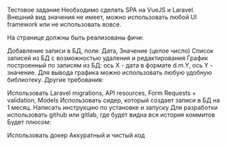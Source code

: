 Тестовое задание
Необходимо сделать SPA на VueJS и Laravel. Внешний вид значения не имеет, можно использовать любой UI framework или не использовать вовсе.

На странице должны быть реализованы фичи:

Добавление записи в БД, поля: Дата, Значение (целое число)
Список записей из БД с возможностью удаления и редактирования
График построенный по записям из БД: ось X - дата в формате d.m.Y, ось Y - значение. Для вывода графика можно использовать любую удобную библиотеку.
Другие требования:

Использовать Laravel migrations, API resources, Form Requests + validation, Models
Использовать сидер, который создает записи в БД на 1 месяц.
Написать инструкцию по установке и запуску
Для разработки использовать github или gitlab, где будет видна вся история коммитов
Будет плюсом:

Использовать докер
Аккуратный и чистый код
